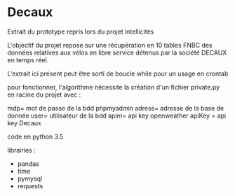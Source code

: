 # Decaux
Extrait du prototype repris lors du projet intellicités

L'objectif du projet repose sur une récupération en 10 tables FNBC des données relatives aux vélos en libre service détenus par la société DECAUX en temps réel.

L'extrait ici présent peut être sorti de boucle while pour un usage en crontab

pour fonctionner, l'algorithme nécessite la création d'un fichier private.py en racine du projet avec :

mdp= mot de passe de la bdd phpmyadmin
adress= adresse de la base de donnée
user= utilisateur de la bdd
apim= api key openweather
apiKey = api key Decaux

code en python 3.5

librairies :
- pandas
- time
- pymysql
- requests

